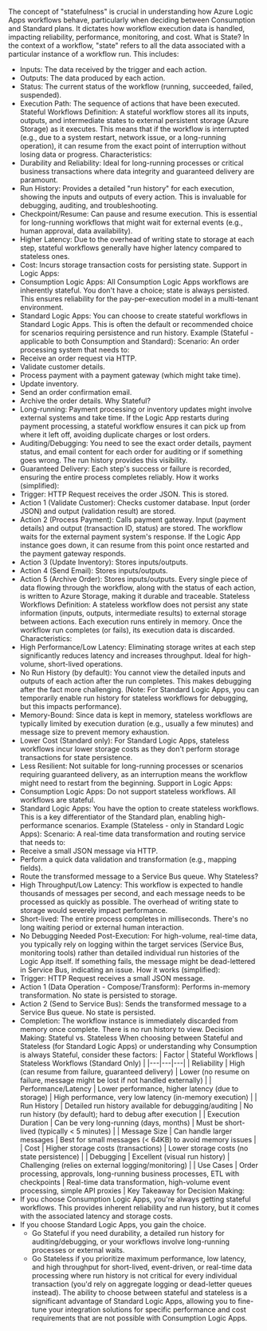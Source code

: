 The concept of "statefulness" is crucial in understanding how Azure Logic Apps workflows behave, particularly when deciding between Consumption and Standard plans. It dictates how workflow execution data is handled, impacting reliability, performance, monitoring, and cost.
What is State?
In the context of a workflow, "state" refers to all the data associated with a particular instance of a workflow run. This includes:
 * Inputs: The data received by the trigger and each action.
 * Outputs: The data produced by each action.
 * Status: The current status of the workflow (running, succeeded, failed, suspended).
 * Execution Path: The sequence of actions that have been executed.
Stateful Workflows
Definition: A stateful workflow stores all its inputs, outputs, and intermediate states to external persistent storage (Azure Storage) as it executes. This means that if the workflow is interrupted (e.g., due to a system restart, network issue, or a long-running operation), it can resume from the exact point of interruption without losing data or progress.
Characteristics:
 * Durability and Reliability: Ideal for long-running processes or critical business transactions where data integrity and guaranteed delivery are paramount.
 * Run History: Provides a detailed "run history" for each execution, showing the inputs and outputs of every action. This is invaluable for debugging, auditing, and troubleshooting.
 * Checkpoint/Resume: Can pause and resume execution. This is essential for long-running workflows that might wait for external events (e.g., human approval, data availability).
 * Higher Latency: Due to the overhead of writing state to storage at each step, stateful workflows generally have higher latency compared to stateless ones.
 * Cost: Incurs storage transaction costs for persisting state.
Support in Logic Apps:
 * Consumption Logic Apps: All Consumption Logic Apps workflows are inherently stateful. You don't have a choice; state is always persisted. This ensures reliability for the pay-per-execution model in a multi-tenant environment.
 * Standard Logic Apps: You can choose to create stateful workflows in Standard Logic Apps. This is often the default or recommended choice for scenarios requiring persistence and run history.
Example (Stateful - applicable to both Consumption and Standard):
Scenario: An order processing system that needs to:
 * Receive an order request via HTTP.
 * Validate customer details.
 * Process payment with a payment gateway (which might take time).
 * Update inventory.
 * Send an order confirmation email.
 * Archive the order details.
Why Stateful?
 * Long-running: Payment processing or inventory updates might involve external systems and take time. If the Logic App restarts during payment processing, a stateful workflow ensures it can pick up from where it left off, avoiding duplicate charges or lost orders.
 * Auditing/Debugging: You need to see the exact order details, payment status, and email content for each order for auditing or if something goes wrong. The run history provides this visibility.
 * Guaranteed Delivery: Each step's success or failure is recorded, ensuring the entire process completes reliably.
How it works (simplified):
 * Trigger: HTTP Request receives the order JSON. This is stored.
 * Action 1 (Validate Customer): Checks customer database. Input (order JSON) and output (validation result) are stored.
 * Action 2 (Process Payment): Calls payment gateway. Input (payment details) and output (transaction ID, status) are stored. The workflow waits for the external payment system's response. If the Logic App instance goes down, it can resume from this point once restarted and the payment gateway responds.
 * Action 3 (Update Inventory): Stores inputs/outputs.
 * Action 4 (Send Email): Stores inputs/outputs.
 * Action 5 (Archive Order): Stores inputs/outputs.
Every single piece of data flowing through the workflow, along with the status of each action, is written to Azure Storage, making it durable and traceable.
Stateless Workflows
Definition: A stateless workflow does not persist any state information (inputs, outputs, intermediate results) to external storage between actions. Each execution runs entirely in memory. Once the workflow run completes (or fails), its execution data is discarded.
Characteristics:
 * High Performance/Low Latency: Eliminating storage writes at each step significantly reduces latency and increases throughput. Ideal for high-volume, short-lived operations.
 * No Run History (by default): You cannot view the detailed inputs and outputs of each action after the run completes. This makes debugging after the fact more challenging. (Note: For Standard Logic Apps, you can temporarily enable run history for stateless workflows for debugging, but this impacts performance).
 * Memory-Bound: Since data is kept in memory, stateless workflows are typically limited by execution duration (e.g., usually a few minutes) and message size to prevent memory exhaustion.
 * Lower Cost (Standard only): For Standard Logic Apps, stateless workflows incur lower storage costs as they don't perform storage transactions for state persistence.
 * Less Resilient: Not suitable for long-running processes or scenarios requiring guaranteed delivery, as an interruption means the workflow might need to restart from the beginning.
Support in Logic Apps:
 * Consumption Logic Apps: Do not support stateless workflows. All workflows are stateful.
 * Standard Logic Apps: You have the option to create stateless workflows. This is a key differentiator of the Standard plan, enabling high-performance scenarios.
Example (Stateless - only in Standard Logic Apps):
Scenario: A real-time data transformation and routing service that needs to:
 * Receive a small JSON message via HTTP.
 * Perform a quick data validation and transformation (e.g., mapping fields).
 * Route the transformed message to a Service Bus queue.
Why Stateless?
 * High Throughput/Low Latency: This workflow is expected to handle thousands of messages per second, and each message needs to be processed as quickly as possible. The overhead of writing state to storage would severely impact performance.
 * Short-lived: The entire process completes in milliseconds. There's no long waiting period or external human interaction.
 * No Debugging Needed Post-Execution: For high-volume, real-time data, you typically rely on logging within the target services (Service Bus, monitoring tools) rather than detailed individual run histories of the Logic App itself. If something fails, the message might be dead-lettered in Service Bus, indicating an issue.
How it works (simplified):
 * Trigger: HTTP Request receives a small JSON message.
 * Action 1 (Data Operation - Compose/Transform): Performs in-memory transformation. No state is persisted to storage.
 * Action 2 (Send to Service Bus): Sends the transformed message to a Service Bus queue. No state is persisted.
 * Completion: The workflow instance is immediately discarded from memory once complete. There is no run history to view.
Decision Making: Stateful vs. Stateless
When choosing between Stateful and Stateless (for Standard Logic Apps) or understanding why Consumption is always Stateful, consider these factors:
| Factor | Stateful Workflows | Stateless Workflows (Standard Only) |
|---|---|---|
| Reliability | High (can resume from failure, guaranteed delivery) | Lower (no resume on failure, message might be lost if not handled externally) |
| Performance/Latency | Lower performance, higher latency (due to storage) | High performance, very low latency (in-memory execution) |
| Run History | Detailed run history available for debugging/auditing | No run history (by default); hard to debug after execution |
| Execution Duration | Can be very long-running (days, months) | Must be short-lived (typically < 5 minutes) |
| Message Size | Can handle larger messages | Best for small messages (< 64KB) to avoid memory issues |
| Cost | Higher storage costs (transactions) | Lower storage costs (no state persistence) |
| Debugging | Excellent (visual run history) | Challenging (relies on external logging/monitoring) |
| Use Cases | Order processing, approvals, long-running business processes, ETL with checkpoints | Real-time data transformation, high-volume event processing, simple API proxies |
Key Takeaway for Decision Making:
 * If you choose Consumption Logic Apps, you're always getting stateful workflows. This provides inherent reliability and run history, but it comes with the associated latency and storage costs.
 * If you choose Standard Logic Apps, you gain the choice.
   * Go Stateful if you need durability, a detailed run history for auditing/debugging, or your workflows involve long-running processes or external waits.
   * Go Stateless if you prioritize maximum performance, low latency, and high throughput for short-lived, event-driven, or real-time data processing where run history is not critical for every individual transaction (you'd rely on aggregate logging or dead-letter queues instead).
The ability to choose between stateful and stateless is a significant advantage of Standard Logic Apps, allowing you to fine-tune your integration solutions for specific performance and cost requirements that are not possible with Consumption Logic Apps.

